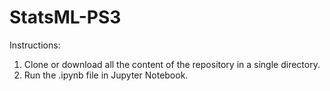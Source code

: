 # StatsML-PS3

Instructions: 
1) Clone or download all the content of the repository in a single directory. 
2) Run the .ipynb file in Jupyter Notebook.
